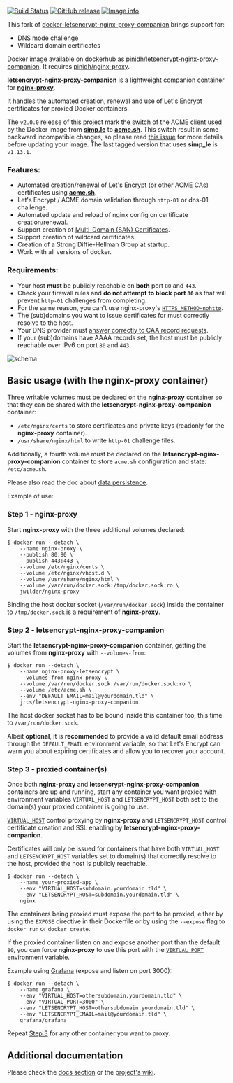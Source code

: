 [![Build Status](https://travis-ci.com/pini-gh/docker-letsencrypt-nginx-proxy-companion.svg?branch=dns-01-challenge)](https://travis-ci.com/github/pini-gh/docker-letsencrypt-nginx-proxy-companion)
[![GitHub release](https://img.shields.io/github/v/release/pini-gh/docker-letsencrypt-nginx-proxy-companion.svg)](https://github.com/pini-gh/docker-letsencrypt-nginx-proxy-companion/releases)
[![Image info](https://images.microbadger.com/badges/image/pinidh/letsencrypt-nginx-proxy-companion.svg)](https://hub.docker.com/r/pinidh/letsencrypt-nginx-proxy-companion "Click to view the image on Docker Hub")

This fork of [docker-letsencrypt-nginx-proxy-companion](https://github.com/nginx-proxy/docker-letsencrypt-nginx-proxy-companion) brings support for:
* DNS mode challenge
* Wildcard domain certificates

Docker image available on dockerhub as [pinidh/letsencrypt-nginx-proxy-companion](https://hub.docker.com/repository/docker/pinidh/letsencrypt-nginx-proxy-companion).
It requires [pinidh/nginx-proxy](https://hub.docker.com/repository/docker/pinidh/nginx-proxy).

**letsencrypt-nginx-proxy-companion** is a lightweight companion container for [**nginx-proxy**](https://github.com/nginx-proxy/nginx-proxy).

It handles the automated creation, renewal and use of Let's Encrypt certificates for proxied Docker containers.

The `v2.0.0` release of this project mark the switch of the ACME client used by the Docker image from [**simp.le**](https://github.com/zenhack/simp_le) to [**acme.sh**](https://github.com/acmesh-official/acme.sh). This switch result in some backward incompatible changes, so please read [this issue](https://github.com/nginx-proxy/docker-letsencrypt-nginx-proxy-companion/issues/510) for more details before updating your image. The last tagged version that uses **simp_le** is `v1.13.1`.

### Features:
* Automated creation/renewal of Let's Encrypt (or other ACME CAs) certificates using [**acme.sh**](https://github.com/acmesh-official/acme.sh).
* Let's Encrypt / ACME domain validation through `http-01` or dns-01 challenge.
* Automated update and reload of nginx config on certificate creation/renewal.
* Support creation of [Multi-Domain (SAN) Certificates](https://github.com/nginx-proxy/docker-letsencrypt-nginx-proxy-companion/blob/master/docs/Let's-Encrypt-and-ACME.md#multi-domains-certificates).
* Support creation of wildcard certificates.
* Creation of a Strong Diffie-Hellman Group at startup.
* Work with all versions of docker.

### Requirements:
* Your host **must** be publicly reachable on **both** port `80` and `443`.
* Check your firewall rules and **do not attempt to block port `80`** as that will prevent `http-01` challenges from completing.
* For the same reason, you can't use nginx-proxy's [`HTTPS_METHOD=nohttp`](https://github.com/nginx-proxy/nginx-proxy#how-ssl-support-works).
* The (sub)domains you want to issue certificates for must correctly resolve to the host.
* Your DNS provider must [answer correctly to CAA record requests](https://letsencrypt.org/docs/caa/).
* If your (sub)domains have AAAA records set, the host must be publicly reachable over IPv6 on port `80` and `443`.

![schema](https://github.com/nginx-proxy/docker-letsencrypt-nginx-proxy-companion/blob/master/schema.png)

## Basic usage (with the nginx-proxy container)

Three writable volumes must be declared on the **nginx-proxy** container so that they can be shared with the **letsencrypt-nginx-proxy-companion** container:

* `/etc/nginx/certs` to store certificates and private keys (readonly for the **nginx-proxy** container).
* `/usr/share/nginx/html` to write `http-01` challenge files.

Additionally, a fourth volume must be declared on the **letsencrypt-nginx-proxy-companion** container to store `acme.sh` configuration and state: `/etc/acme.sh`.

Please also read the doc about [data persistence](./docs/persistent-data.md).

Example of use:

### Step 1 - nginx-proxy

Start **nginx-proxy** with the three additional volumes declared:

```shell
$ docker run --detach \
    --name nginx-proxy \
    --publish 80:80 \
    --publish 443:443 \
    --volume /etc/nginx/certs \
    --volume /etc/nginx/vhost.d \
    --volume /usr/share/nginx/html \
    --volume /var/run/docker.sock:/tmp/docker.sock:ro \
    jwilder/nginx-proxy
```

Binding the host docker socket (`/var/run/docker.sock`) inside the container to `/tmp/docker.sock` is a requirement of **nginx-proxy**.

### Step 2 - letsencrypt-nginx-proxy-companion

Start the **letsencrypt-nginx-proxy-companion** container, getting the volumes from **nginx-proxy** with `--volumes-from`:

```shell
$ docker run --detach \
    --name nginx-proxy-letsencrypt \
    --volumes-from nginx-proxy \
    --volume /var/run/docker.sock:/var/run/docker.sock:ro \
    --volume /etc/acme.sh \
    --env "DEFAULT_EMAIL=mail@yourdomain.tld" \
    jrcs/letsencrypt-nginx-proxy-companion
```

The host docker socket has to be bound inside this container too, this time to `/var/run/docker.sock`.

Albeit **optional**, it is **recommended** to provide a valid default email address through the `DEFAULT_EMAIL` environment variable, so that Let's Encrypt can warn you about expiring certificates and allow you to recover your account.

### Step 3 - proxied container(s)

Once both **nginx-proxy** and **letsencrypt-nginx-proxy-companion** containers are up and running, start any container you want proxied with environment variables `VIRTUAL_HOST` and `LETSENCRYPT_HOST` both set to the domain(s) your proxied container is going to use.

[`VIRTUAL_HOST`](https://github.com/nginx-proxy/nginx-proxy#usage) control proxying by **nginx-proxy** and `LETSENCRYPT_HOST` control certificate creation and SSL enabling by **letsencrypt-nginx-proxy-companion**.

Certificates will only be issued for containers that have both `VIRTUAL_HOST` and `LETSENCRYPT_HOST` variables set to domain(s) that correctly resolve to the host, provided the host is publicly reachable.

```shell
$ docker run --detach \
    --name your-proxied-app \
    --env "VIRTUAL_HOST=subdomain.yourdomain.tld" \
    --env "LETSENCRYPT_HOST=subdomain.yourdomain.tld" \
    nginx
```

The containers being proxied must expose the port to be proxied, either by using the `EXPOSE` directive in their Dockerfile or by using the `--expose` flag to `docker run` or `docker create`.

If the proxied container listen on and expose another port than the default `80`, you can force **nginx-proxy** to use this port with the [`VIRTUAL_PORT`](https://github.com/nginx-proxy/nginx-proxy#multiple-ports) environment variable.

Example using [Grafana](https://hub.docker.com/r/grafana/grafana/) (expose and listen on port 3000):

```shell
$ docker run --detach \
    --name grafana \
    --env "VIRTUAL_HOST=othersubdomain.yourdomain.tld" \
    --env "VIRTUAL_PORT=3000" \
    --env "LETSENCRYPT_HOST=othersubdomain.yourdomain.tld" \
    --env "LETSENCRYPT_EMAIL=mail@yourdomain.tld" \
    grafana/grafana
```

Repeat [Step 3](#step-3---proxied-containers) for any other container you want to proxy.

## Additional documentation

Please check the [docs section](https://github.com/nginx-proxy/docker-letsencrypt-nginx-proxy-companion/tree/master/docs) or the [project's wiki](https://github.com/nginx-proxy/docker-letsencrypt-nginx-proxy-companion/wiki).
